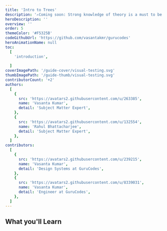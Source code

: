 ```yaml
---
title: 'Intro to Trees'
description: '✍️Coming soon: Strong knowledge of theory is a must to be able to solve coding questions on Trees.'
heroDescription: ''
overview: ''
order: 5
themeColor: '#F5325B'
codeGithubUrl: 'https://github.com/vasantakmr/gurucodes'
heroAnimationName: null
toc:
  [
    'introduction',
  
  ]
coverImagePath: '/guide-cover/visual-testing.svg'
thumbImagePath: '/guide-thumb/visual-testing.svg'
contributorCount: '+2'
authors:
  [
    {
      src: 'https://avatars2.githubusercontent.com/u/263385',
      name: 'Vasanta Kumar',
      detail: 'Subject Matter Expert',
    },
    {
      src: 'https://avatars2.githubusercontent.com/u/132554',
      name: 'Rahul Bhattacharjee',
      detail: 'Subject Matter Expert',
    },
  ]
contributors:
  [
    {
      src: 'https://avatars2.githubusercontent.com/u/239215',
      name: 'Vasanta Kumar',
      detail: 'Design Systems at GuruCodes',
    },
    {
      src: 'https://avatars2.githubusercontent.com/u/8339031',
      name: 'Vasanta Kumar',
      detail: 'Engineer at GuruCodes',
    },
  ]
---
```


<h2>What you'll Learn</h2>

<!-- <div class="badge-box">
  <div class="badge">
    <img src="/frameworks/logo-react.svg"> React
  </div>
</div>
